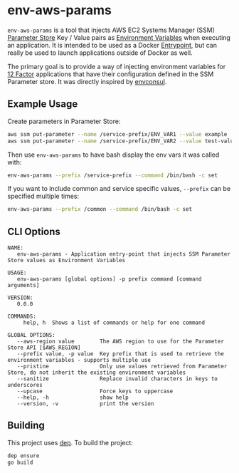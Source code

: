 # env-aws-params
``env-aws-params`` is a tool that injects AWS EC2 Systems Manager (SSM) [Parameter Store](https://docs.aws.amazon.com/systems-manager/latest/userguide/systems-manager-paramstore.html) 
Key / Value pairs as [Environment Variables](https://en.wikipedia.org/wiki/Environment_variable) when executing an
application. It is intended to be used as a Docker [Entrypoint](https://docs.docker.com/engine/reference/builder/#entrypoint),
but can really be used to launch applications outside of Docker as well.

The primary goal is to provide a way of injecting environment variables for
[12 Factor](https://12factor.net) applications that have their configuration defined
in the SSM Parameter store. It was directly inspired by [envconsul](https://github.com/hashicorp/envconsul).

## Example Usage
Create parameters in Parameter Store:
```bash
aws ssm put-parameter --name /service-prefix/ENV_VAR1 --value example
aws ssm put-parameter --name /service-prefix/ENV_VAR2 --value test-value
```

Then use ``env-aws-params`` to have bash display the env vars it was called with:
```bash
env-aws-params --prefix /service-prefix --command /bin/bash -c set
```

If you want to include common and service specific values, ``--prefix`` can be specified
multiple times:
```bash
env-aws-params --prefix /common --command /bin/bash -c set
```

## CLI Options

```
NAME:
   env-aws-params - Application entry-point that injects SSM Parameter Store values as Environment Variables

USAGE:
   env-aws-params [global options] -p prefix command [command arguments]

VERSION:
   0.0.0

COMMANDS:
     help, h  Shows a list of commands or help for one command

GLOBAL OPTIONS:
   --aws-region value        The AWS region to use for the Parameter Store API [$AWS_REGION]
   --prefix value, -p value  Key prefix that is used to retrieve the environment variables - supports multiple use
   --pristine                Only use values retrieved from Parameter Store, do not inherit the existing environment variables
   --sanitize                Replace invalid characters in keys to underscores
   --upcase                  Force keys to uppercase
   --help, -h                show help
   --version, -v             print the version
```

## Building
This project uses [dep](http://github.com/golang/dep). To build the project:

```bash
dep ensure
go build
```